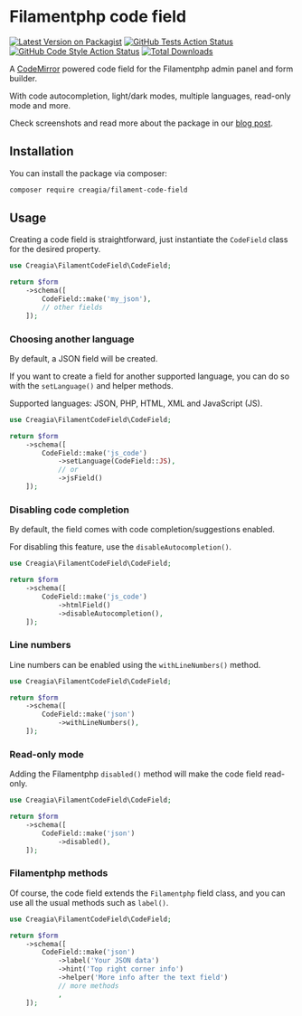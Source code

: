 # Filamentphp code field

[![Latest Version on Packagist](https://img.shields.io/packagist/v/creagia/filament-code-field.svg?style=flat-square)](https://packagist.org/packages/creagia/filament-code-field)
[![GitHub Tests Action Status](https://img.shields.io/github/actions/workflow/status/creagia/filament-code-field/run-tests.yml?label=tests)](https://github.com/creagia/filament-code-field/actions?query=workflow%3Arun-tests+branch%3Amain)
[![GitHub Code Style Action Status](https://img.shields.io/github/actions/workflow/status/creagia/filament-code-field/fix-php-code-style-issues.yml?label=code%20style)](https://github.com/creagia/filament-code-field/actions?query=workflow%3A"Check+%26+fix+styling"+branch%3Amain)
[![Total Downloads](https://img.shields.io/packagist/dt/creagia/filament-code-field.svg?style=flat-square)](https://packagist.org/packages/creagia/filament-code-field)

A [CodeMirror](https://codemirror.net/) powered code field for the Filamentphp admin panel and form builder.

With code autocompletion, light/dark modes, multiple languages, read-only mode and more.

Check screenshots and read more about the package in our [blog post](https://creagia.com/blog/a-code-field-for-the-filamentphp-admin-panel-and-form-builder).

## Installation

You can install the package via composer:

```bash
composer require creagia/filament-code-field
```

## Usage

Creating a code field is straightforward, just instantiate the `CodeField` class for the desired property.

```php
use Creagia\FilamentCodeField\CodeField;

return $form
    ->schema([
        CodeField::make('my_json'),
        // other fields
    ]);
```

### Choosing another language

By default, a JSON field will be created. 

If you want to create a field for another supported language, you can do so with the `setLanguage()` and helper methods.

Supported languages: JSON, PHP, HTML, XML and JavaScript (JS).

```php
use Creagia\FilamentCodeField\CodeField;

return $form
    ->schema([
        CodeField::make('js_code')
            ->setLanguage(CodeField::JS),
            // or
            ->jsField()
    ]);
```

### Disabling code completion

By default, the field comes with code completion/suggestions enabled.

For disabling this feature, use the `disableAutocompletion()`.

```php
use Creagia\FilamentCodeField\CodeField;

return $form
    ->schema([
        CodeField::make('js_code')
            ->htmlField()
            ->disableAutocompletion(),
    ]);
```

### Line numbers

Line numbers can be enabled using the `withLineNumbers()` method.

```php
use Creagia\FilamentCodeField\CodeField;

return $form
    ->schema([
        CodeField::make('json')
            ->withLineNumbers(),
    ]);
```

### Read-only mode

Adding the Filamentphp `disabled()` method will make the code field read-only.

```php
use Creagia\FilamentCodeField\CodeField;

return $form
    ->schema([
        CodeField::make('json')
            ->disabled(),
    ]);
```

### Filamentphp methods

Of course, the code field extends the `Filamentphp` field class, and you can use all the usual methods such as `label()`.

```php
use Creagia\FilamentCodeField\CodeField;

return $form
    ->schema([
        CodeField::make('json')
            ->label('Your JSON data')
            ->hint('Top right corner info')
            ->helper('More info after the text field')
            // more methods
            ,
    ]);
```

